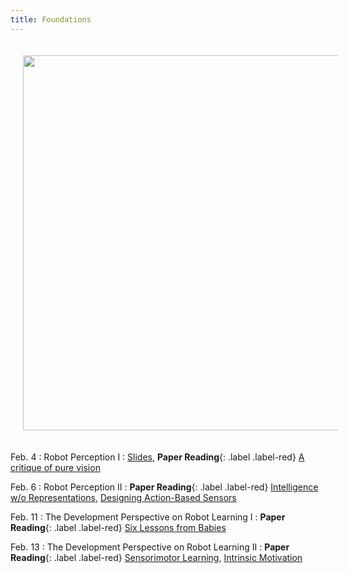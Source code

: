 ```yaml
---
title: Foundations 
---
```


<img src="/real_world_robot_learning_sp25/assets/images/foundations.png" style="width:600px; height:auto; padding:20px;">

Feb. 4
: Robot Perception I 
  : [Slides](/real_world_robot_learning_sp25/assets/pdfs/Robot_Perception_I.pdf), **Paper Reading**{: .label .label-red} 
  [A critique of pure vision](https://papers.cnl.salk.edu/PDFs/A%20Critique%20of%20Pure%20Vision%201994-2933.pdf)

Feb. 6
: Robot Perception II
  : **Paper Reading**{: .label .label-red} [Intelligence w/o Representations](https://people.csail.mit.edu/brooks/papers/representation.pdf), [Designing Action-Based Sensors](https://journals.sagepub.com/doi/pdf/10.1177/027836499501400506?casa_token=4FsQjCIi3gcAAAAA:Iyt1ZXnmbp4vqgpQJBk6qbf2WFLjr0_tYEIaKenEYNYRZShaM3G8jPehatlnYDH9NZlIBLS4wZl6QQ)

Feb. 11
: The Development Perspective on Robot Learning I
  : **Paper Reading**{: .label .label-red} [Six Lessons from Babies](https://cogdev.sitehost.iu.edu/labwork/6_lessons.pdf)

Feb. 13
: The Development Perspective on Robot Learning II
  : **Paper Reading**{: .label .label-red} [Sensorimotor Learning](https://www.nature.com/articles/nrn3112), [Intrinsic Motivation](https://ieeexplore.ieee.org/document/4141061?denied=)